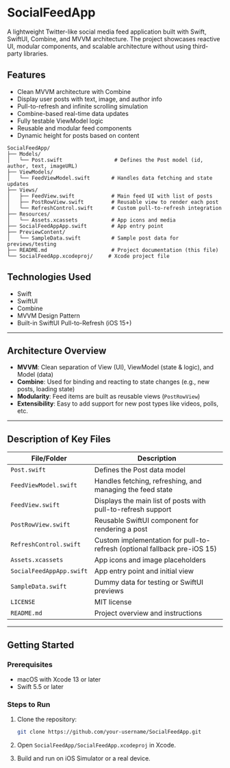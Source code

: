 # SocialFeedApp

A lightweight Twitter-like social media feed application built with Swift, SwiftUI, Combine, and MVVM architecture. The project showcases reactive UI, modular components, and scalable architecture without using third-party libraries.

## Features

- Clean MVVM architecture with Combine
- Display user posts with text, image, and author info
- Pull-to-refresh and infinite scrolling simulation
- Combine-based real-time data updates
- Fully testable ViewModel logic
- Reusable and modular feed components
- Dynamic height for posts based on content

```plaintext
SocialFeedApp/
├── Models/
│   └── Post.swift                 # Defines the Post model (id, author, text, imageURL)
├── ViewModels/
│   └── FeedViewModel.swift       # Handles data fetching and state updates
├── Views/
│   ├── FeedView.swift            # Main feed UI with list of posts
│   ├── PostRowView.swift         # Reusable view to render each post
│   └── RefreshControl.swift      # Custom pull-to-refresh integration
├── Resources/
│   └── Assets.xcassets           # App icons and media
├── SocialFeedAppApp.swift        # App entry point
├── PreviewContent/
│   └── SampleData.swift          # Sample post data for previews/testing
├── README.md                     # Project documentation (this file)
└── SocialFeedApp.xcodeproj/     # Xcode project file

```

## Technologies Used

- Swift  
- SwiftUI  
- Combine  
- MVVM Design Pattern  
- Built-in SwiftUI Pull-to-Refresh (iOS 15+)

---

## Architecture Overview

- **MVVM**: Clean separation of View (UI), ViewModel (state & logic), and Model (data)  
- **Combine**: Used for binding and reacting to state changes (e.g., new posts, loading state)  
- **Modularity**: Feed items are built as reusable views (`PostRowView`)  
- **Extensibility**: Easy to add support for new post types like videos, polls, etc.

---

## Description of Key Files

| File/Folder              | Description                                                             |
|--------------------------|-------------------------------------------------------------------------|
| `Post.swift`             | Defines the Post data model                                             |
| `FeedViewModel.swift`    | Handles fetching, refreshing, and managing the feed state               |
| `FeedView.swift`         | Displays the main list of posts with pull-to-refresh support            |
| `PostRowView.swift`      | Reusable SwiftUI component for rendering a post                         |
| `RefreshControl.swift`   | Custom implementation for pull-to-refresh (optional fallback pre-iOS 15)|
| `Assets.xcassets`        | App icons and image placeholders                                        |
| `SocialFeedAppApp.swift` | App entry point and initial view                                        |
| `SampleData.swift`       | Dummy data for testing or SwiftUI previews                              |
| `LICENSE`                | MIT license                                                             |
| `README.md`              | Project overview and instructions                                       |

---

## Getting Started

### Prerequisites

- macOS with Xcode 13 or later  
- Swift 5.5 or later

### Steps to Run

1. Clone the repository:
   ```bash
   git clone https://github.com/your-username/SocialFeedApp.git

2. Open `SocialFeedApp/SocialFeedApp.xcodeproj` in Xcode.

3. Build and run on iOS Simulator or a real device.


